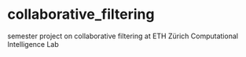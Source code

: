 # collaborative_filtering
semester project on collaborative filtering at ETH Zürich Computational Intelligence Lab 
